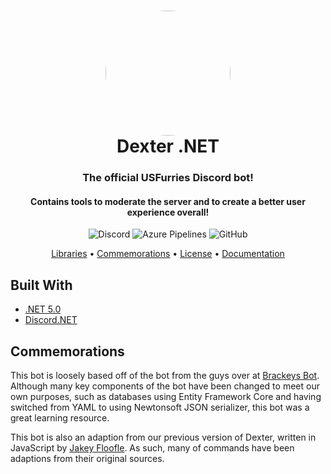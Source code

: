 <h1 align="center" style="position: relative;">
  <img src="https://us-furries.com/Dexter/DexLove.png" width="200" style="border-radius: 50%;" align="center">
  <br>
  Dexter .NET
</h1>

<h3 align="center">The official USFurries Discord bot!</h3>
<h4 align="center">Contains tools to moderate the server and to create a better user experience overall!</h4>

<p align="center">
    <img alt="Discord" src="https://img.shields.io/discord/336243033416794118?color=%237289DA&label=Discord">
    <img alt="Azure Pipelines" src="https://dev.azure.com/frostrixz/Dexter/_apis/build/status/Frostrix.Dexter?branchName=master">
    <img alt="GitHub" src="https://img.shields.io/github/license/Frostrix/Dexter?label=License">
</p>

<p align="center">
    <a href="#built-with">Libraries</a> •
    <a href="#commemorations">Commemorations</a> •
    <a href="https://github.com/Frostrix/Dexter/blob/master/LICENSE">License</a> •
    <a href="http://usfurries.tk/documentation/api">Documentation</a>
</p>

## Built With
- [.NET 5.0](https://dotnet.microsoft.com/download/dotnet/5.0)
- [Discord.NET](https://github.com/discord-net/Discord.Net)

## Commemorations
This bot is loosely based off of the bot from the guys over at [Brackeys Bot](https://github.com/YilianSource/brackeys-bot). Although many key components of the bot have been changed to meet our own purposes, such as databases using Entity Framework Core and having switched from YAML to using Newtonsoft JSON serializer, this bot was a great learning resource.

This bot is also an adaption from our previous version of Dexter, written in JavaScript by [Jakey Floofle](https://github.com/Jakey-F). As such, many of commands have been adaptions from their original sources.
